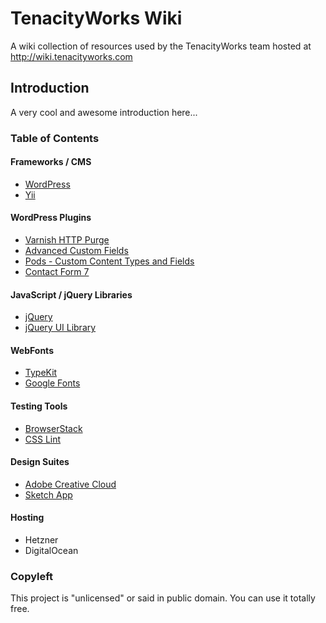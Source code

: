 # TenacityWorks Wiki
A wiki collection of resources used by the TenacityWorks team hosted at http://wiki.tenacityworks.com

## Introduction 
A very cool and awesome introduction here...


### Table of Contents
#### Frameworks / CMS 
* [WordPress](https://wordpress.org/download)
* [Yii](http://www.yiiframework.com/) 

#### WordPress Plugins 
* [Varnish HTTP Purge](https://wordpress.org/plugins/varnish-http-purge/)
* [Advanced Custom Fields](https://wordpress.org/plugins/advanced-custom-fields/)
* [Pods - Custom Content Types and Fields](https://wordpress.org/plugins/pods/)
* [Contact Form 7](https://wordpress.org/plugins/contact-form-7/)

#### JavaScript / jQuery Libraries
* [jQuery](http://jquery.com/download/)
* [jQuery UI Library](http://jqueryui.com/download/)

#### WebFonts 
* [TypeKit](https://typekit.com/)
* [Google Fonts](https://fonts.google.com/) 

#### Testing Tools 
* [BrowserStack](https://www.browserstack.com/)
* [CSS Lint](http://csslint.net/)

#### Design Suites
* [Adobe Creative Cloud](http://www.adobe.com/africa/creativecloud.html)
* [Sketch App](https://www.sketchapp.com/)

#### Hosting 
* Hetzner 
* DigitalOcean 


### Copyleft
This project is "unlicensed" or said in public domain. You can use it totally free.
